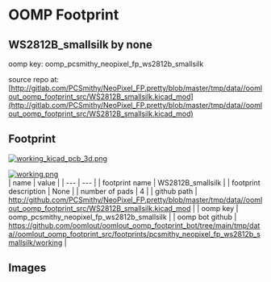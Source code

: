 # OOMP Footprint  
## WS2812B_smallsilk  by none  
  
oomp key: oomp_pcsmithy_neopixel_fp_ws2812b_smallsilk  
  
source repo at: [http://gitlab.com/PCSmithy/NeoPixel_FP.pretty/blob/master/tmp/data//oomlout_oomp_footprint_src/WS2812B_smallsilk.kicad_mod](http://gitlab.com/PCSmithy/NeoPixel_FP.pretty/blob/master/tmp/data//oomlout_oomp_footprint_src/WS2812B_smallsilk.kicad_mod)  
## Footprint  
  
[![working_kicad_pcb_3d.png](working_kicad_pcb_3d_600.png)](working_kicad_pcb_3d.png)  
  
[![working.png](working_600.png)](working.png)  
| name | value | 
| --- | --- | 
| footprint name | WS2812B_smallsilk | 
| footprint description | None | 
| number of pads | 4 | 
| github path | http://github.com/PCSmithy/NeoPixel_FP.pretty/blob/master/tmp/data//oomlout_oomp_footprint_src/WS2812B_smallsilk.kicad_mod | 
| oomp key | oomp_pcsmithy_neopixel_fp_ws2812b_smallsilk | 
| oomp bot github | https://github.com/oomlout/oomlout_oomp_footprint_bot/tree/main/tmp/data//oomlout_oomp_footprint_src/footprints/pcsmithy_neopixel_fp_ws2812b_smallsilk/working | 
## Images  

